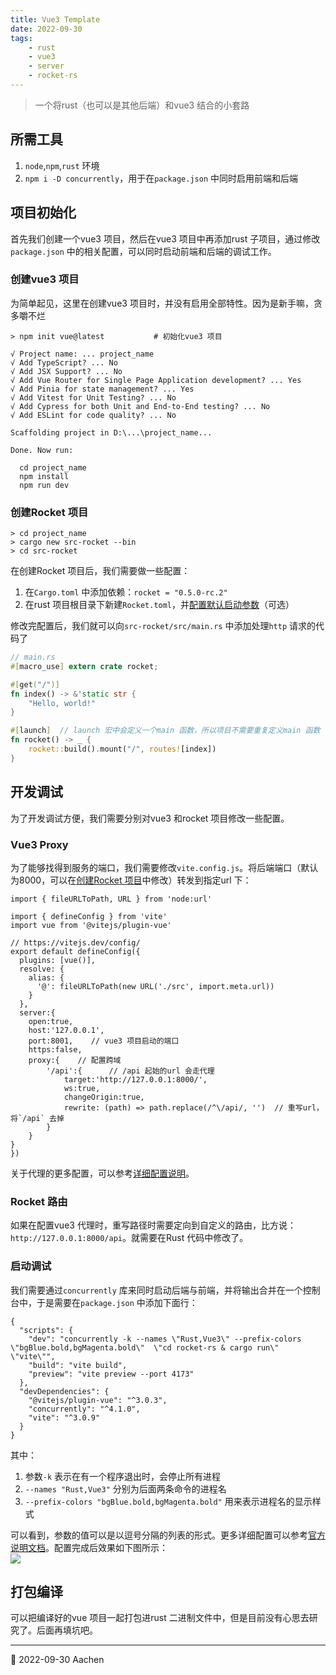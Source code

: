 ```yaml
---
title: Vue3 Template  
date: 2022-09-30     
tags:   
    - rust  
    - vue3
    - server  
    - rocket-rs
---  
```


> 一个将rust（也可以是其他后端）和vue3 结合的小套路    
<!-- more -->
## 所需工具  

1. `node`,`npm`,`rust` 环境  
2. `npm i -D concurrently`，用于在`package.json` 中同时启用前端和后端  

## 项目初始化  
首先我们创建一个vue3 项目，然后在vue3 项目中再添加rust 子项目，通过修改`package.json` 中的相关配置，可以同时启动前端和后端的调试工作。  

### 创建vue3 项目  
为简单起见，这里在创建vue3 项目时，并没有启用全部特性。因为是新手嘛，贪多嚼不烂  
```console-session
> npm init vue@latest           # 初始化vue3 项目  

√ Project name: ... project_name
√ Add TypeScript? ... No
√ Add JSX Support? ... No
√ Add Vue Router for Single Page Application development? ... Yes
√ Add Pinia for state management? ... Yes
√ Add Vitest for Unit Testing? ... No
√ Add Cypress for both Unit and End-to-End testing? ... No
√ Add ESLint for code quality? ... No

Scaffolding project in D:\...\project_name...

Done. Now run:

  cd project_name
  npm install
  npm run dev
```

### 创建Rocket 项目   
```console-session  
> cd project_name  
> cargo new src-rocket --bin
> cd src-rocket
```
在创建Rocket 项目后，我们需要做一些配置：  
1. 在`Cargo.toml` 中添加依赖：`rocket = "0.5.0-rc.2"`  
2. 在rust 项目根目录下新建`Rocket.toml`，并[配置默认启动参数](https://rocket.rs/v0.5-rc/guide/configuration/#rockettoml)（可选）  

修改完配置后，我们就可以向`src-rocket/src/main.rs` 中添加处理`http` 请求的代码了  
```rust  
// main.rs
#[macro_use] extern crate rocket;

#[get("/")]
fn index() -> &'static str {
    "Hello, world!"
}

#[launch]  // launch 宏中会定义一个main 函数，所以项目不需要重复定义main 函数
fn rocket() -> _ {
    rocket::build().mount("/", routes![index])
}
```

## 开发调试  
为了开发调试方便，我们需要分别对vue3 和rocket 项目修改一些配置。  

### Vue3 Proxy  
为了能够找得到服务的端口，我们需要修改`vite.config.js`。将后端端口（默认为8000，可以在[创建Rocket 项目](#创建rocket-项目)中修改）转发到指定url 下：  
```js{20-25}
import { fileURLToPath, URL } from 'node:url'

import { defineConfig } from 'vite'
import vue from '@vitejs/plugin-vue'

// https://vitejs.dev/config/
export default defineConfig({
  plugins: [vue()],
  resolve: {
    alias: {
      '@': fileURLToPath(new URL('./src', import.meta.url))
    }
  },
  server:{        
    open:true,        
    host:'127.0.0.1',        
    port:8001,    // vue3 项目启动的端口          
    https:false,        
    proxy:{    // 配置跨域                
        '/api':{      // /api 起始的url 会走代理
            target:'http://127.0.0.1:8000/',                
            ws:true,                
            changeOrigin:true,     
            rewrite: (path) => path.replace(/^\/api/, '')  // 重写url，将`/api` 去掉           
        }        
    }    
}
})
```

关于代理的更多配置，可以参考[详细配置说明](https://vitejs.dev/config/server-options.html#server-proxy)。

### Rocket 路由  
如果在配置vue3 代理时，重写路径时需要定向到自定义的路由，比方说：`http://127.0.0.1:8000/api`。就需要在Rust 代码中修改了。  

### 启动调试  
我们需要通过`concurrently` 库来同时启动后端与前端，并将输出合并在一个控制台中，于是需要在`package.json` 中添加下面行：  
```json{3,9}
{
  "scripts": {
    "dev": "concurrently -k --names \"Rust,Vue3\" --prefix-colors \"bgBlue.bold,bgMagenta.bold\"  \"cd rocket-rs & cargo run\" \"vite\"",
    "build": "vite build",
    "preview": "vite preview --port 4173"
  },
  "devDependencies": {
    "@vitejs/plugin-vue": "^3.0.3",
    "concurrently": "^4.1.0",
    "vite": "^3.0.9"
  }
}
```

其中：  
1. 参数`-k` 表示在有一个程序退出时，会停止所有进程  
2. `--names "Rust,Vue3"` 分别为后面两条命令的进程名  
3. `--prefix-colors "bgBlue.bold,bgMagenta.bold"` 用来表示进程名的显示样式  

可以看到，参数的值可以是以逗号分隔的列表的形式。更多详细配置可以参考[官方说明文档](https://github.com/open-cli-tools/concurrently#usage)。配置完成后效果如下图所示：  
![](concurrent-task.png)


## 打包编译  
可以把编译好的vue 项目一起打包进rust 二进制文件中，但是目前没有心思去研究了。后面再填坑吧。
 


-----  
📅 2022-09-30 Aachen  